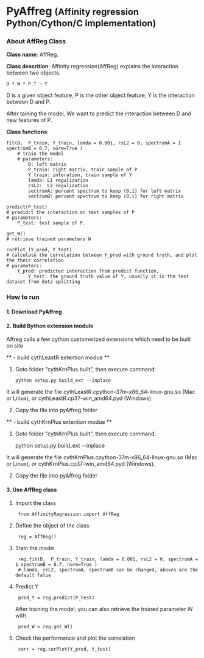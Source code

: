 # PyAffreg  <span style="font-size:smaller;">(Affinity regression  Python/Cython/C implementation)</span>

### About AffReg Class
**Class name**: AffReg. 

**Class descrition**: Affinity regression(AffReg) explains the interaction between two objects.

    D * W * P.T ~ Y
D is a given object feature, P is the other object feature, Y is the interaction between D and P.

After taining the model, We want to predict the interaction between D and new features of P.

**Class functions**: 

	fit(D,  P_train, Y_train, lamda = 0.001, rsL2 = 0, spectrumA = 1 spectrumB = 0.7, norm=True )
		# train the model 
		# parameters:		
			D: left matrix
			P_train: right matrix, train sample of P
			Y_train: interation, train sample of Y
			lamda: L1 regulization
			rsL2:  L2 regulization
			sectrumA: percent spectrum to keep (0,1] for left matrix
			sectrumB: percent spectrum to keep (0,1] for right matrix
	
	predict(P_test)
	# predidct the interaction on test samples of P
	# parameters:
		P_test: test sample of P. 
	
	get_W()
	# retrieve trained parameters W
        
	corPlot (Y_pred, Y_test)
	# calculate the correlation between Y_pred with ground truth, and plot the their correlation
	# parameters:
		Y_pred: predicted interaction from predict function, 
	    	Y_test: the ground truth value of Y, usually it is the test dataset from data splitting
					
### How to run

#### 1. Download PyAffreg
#### 2. Build Bython extension module

Affreg calls a few cython customerized extensions which need to be built on site

** - build cythLeastR extention modue **
    
1)  Goto folder "cythKrnPlus built", then execute command:
 
        python setup.py build_ext --inplace

It will generate the file cythLeastR.cpython-37m-x86_64-linux-gnu.so (Mac or Linux), or cythLeastR.cp37-win_amd64.pyd (Windows). 
    
2) Copy the file into pyAffreg folder

** - build cythKrnPlus extention modue **
    
1) Goto folder "cythKrnPlus built", then execute command:

    python setup.py build_ext --inplace
    
It will generate the file cythKrnPlus.cpython-37m-x86_64-linux-gnu.so (Mac or Linux), or cythKrnPlus.cp37-win_amd64.pyd (Windows). 
    
2) Copy the file into pyAffreg folder

#### 3. Use AffReg class

1) Import the class
        
        from AffinityRegression import AffReg

2) Define the object of the class
        
        reg = AffReg()

3) Train the model
        
        reg.fit(D,  P_train, Y_train, lamda = 0.001, rsL2 = 0, spectrumA = 1 spectrumB = 0.7, norm=True )
        # lamda, reL2, spectrumA, spectrumB can be changed, aboves are the default falue
4) Predict Y
        
        pred_Y = reg.predict(P_test)
   After training the model, you can also retrieve the trained parameter W with
        
        pred_W = reg.get_W()
5) Check the performance and plot the correlation
        
        corr = reg.corPlot(Y_pred, Y_test)


